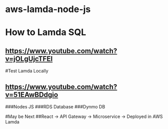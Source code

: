 # aws-lamda-node-js

# How to Lamda SQL 
## https://www.youtube.com/watch?v=jOLgUjcTFEI
#Test Lamda Locally
## https://www.youtube.com/watch?v=51EAwBDdgio

###Nodes JS
###RDS Database
###Dynmo DB

#May be Next
##React -> API Gateway -> Microservice  -> Deployed in AWS Lamda
